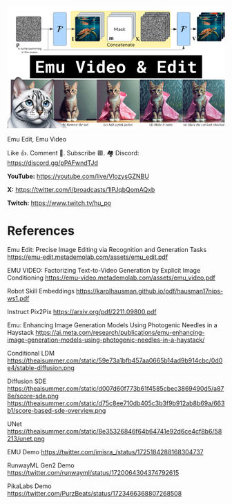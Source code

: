 ![](thumbnails/18.11.2023.png)

Emu Edit, Emu Video

Like 👍. Comment 💬. Subscribe 🟥.
🏘 Discord: https://discord.gg/pPAFwndTJd

**YouTube:** https://youtube.com/live/VlozysGZNBU

**X:** https://twitter.com/i/broadcasts/1lPJqbQomAQxb

**Twitch:** https://www.twitch.tv/hu_po


# References

Emu Edit: Precise Image Editing via Recognition and Generation Tasks
https://emu-edit.metademolab.com/assets/emu_edit.pdf

EMU VIDEO: Factorizing Text-to-Video Generation by Explicit Image Conditioning
https://emu-video.metademolab.com/assets/emu_video.pdf

Robot Skill Embeddings
https://karolhausman.github.io/pdf/hausman17nips-ws1.pdf

Instruct Pix2Pix
https://arxiv.org/pdf/2211.09800.pdf

Emu: Enhancing Image Generation Models Using Photogenic Needles in a Haystack
https://ai.meta.com/research/publications/emu-enhancing-image-generation-models-using-photogenic-needles-in-a-haystack/

Conditional LDM
https://theaisummer.com/static/59e73a1bfb457aa0665b14ad9b914cbc/0d0e4/stable-diffusion.png

Diffusion SDE
https://theaisummer.com/static/d007d60f773b61f4585cbec3869490d5/a878e/score-sde.png
https://theaisummer.com/static/d75c8ee710db405c3b3f9b912ab8b69a/663b1/score-based-sde-overview.png

UNet
https://theaisummer.com/static/8e35326846f64b64741e92d6ce4cf8b6/58213/unet.png

EMU Demo
https://twitter.com/imisra_/status/1725184288168304737

RunwayML Gen2 Demo
https://twitter.com/runwayml/status/1720064304374792615

PikaLabs Demo
https://twitter.com/PurzBeats/status/1723466368807268508
